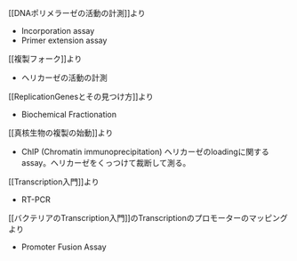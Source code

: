 
[[DNAポリメラーゼの活動の計測]]より

- Incorporation assay
- Primer extension assay

[[複製フォーク]]より

- ヘリカーゼの活動の計測 

[[ReplicationGenesとその見つけ方]]より

- Biochemical Fractionation

[[真核生物の複製の始動]]より

- ChIP  (Chromatin immunoprecipitation) ヘリカーゼのloadingに関するassay。ヘリカーゼをくっつけて裁断して測る。

[[Transcription入門]]より

- RT-PCR

[[バクテリアのTranscription入門]]のTranscriptionのプロモーターのマッピングより

- Promoter Fusion Assay